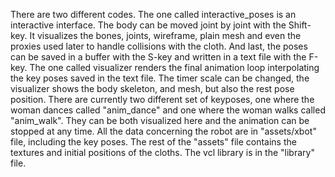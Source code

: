 There are two different codes. 
The one called interactive_poses is an interactive interface. The body can be moved joint by joint with the Shift-key. It visualizes the bones, joints, wireframe, plain mesh and even the proxies used later to handle collisions with the cloth. And last, the poses can be saved in a buffer with the S-key and written in a text file with the F-key. 
The one called visualizer renders the final animation loop interpolating the key poses saved in the text file. The timer scale can be changed, the visualizer shows the body skeleton, and mesh, but also the rest pose position. There are currently two different set of keyposes, one where the woman dances called "anim_dance" and one where the woman walks called "anim_walk". They can be both visualized here and the animation can be stopped at any time. 
All the data concerning the robot are in "assets/xbot" file, including the key poses. The rest of the "assets" file contains the textures and initial positions of the cloths. 
The vcl library is in the "library" file. 